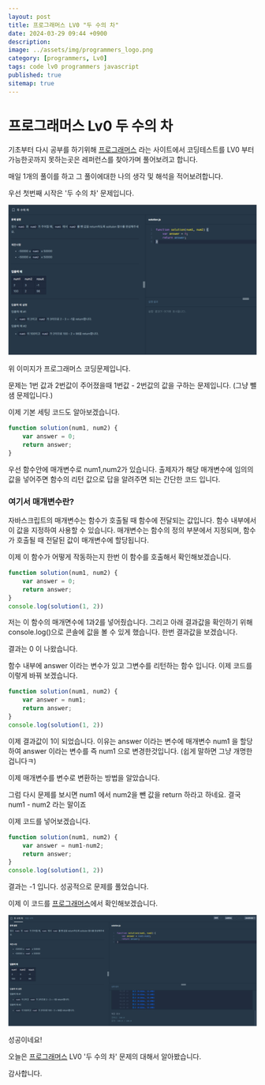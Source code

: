 ```yaml
---
layout: post
title: 프로그래머스 LV0 "두 수의 차"
date: 2024-03-29 09:44 +0900
description: 
image: ../assets/img/programmers_logo.png
category: [programmers, Lv0]
tags: code lv0 programmers javascript
published: true
sitemap: true
---
```


# 프로그래머스 Lv0 두 수의 차

  기초부터 다시 공부를 하기위해 [프로그래머스](https://programmers.co.kr/) 라는 사이트에서
  코딩테스트를 LV0 부터 가능한곳까지 못하는곳은 레퍼런스를 찾아가며 풀어보려고 합니다.
  
  매일 1개의 풀이를 하고 그 풀이에대한 나의 생각 및 해석을 적어보려합니다.

  우선 첫번째 시작은 '두 수의 차' 문제입니다.

  ![프로그래머스 이미지](/assets/img/post01_01.png)

  위 이미지가 프로그래머스 코딩문제입니다.
  
  문제는 1번 값과 2번값이 주어졌을때 1번값 - 2번값의 값을 구하는 문제입니다.
  (그냥 뺄샘 문제입니다.)

  이제 기본 세팅 코드도 알아보겠습니다.
  
```javascript
function solution(num1, num2) {
    var answer = 0;
    return answer;
}
``` 
우선 함수안에 매개변수로 num1,num2가 있습니다. 출제자가 해당 매개변수에 임의의 값을 넣어주면
함수의 리턴 값으로 답을 알려주면 되는 간단한 코드 입니다.

### 여기서 매개변수란?

자바스크립트의 매개변수는 함수가 호출될 때 함수에 전달되는 값입니다.
함수 내부에서 이 값을 지정하여 사용할 수 있습니다.
매개변수는 함수의 정의 부분에서 지정되며, 함수가 호출될 때 전달된 값이 매개변수에 할당됩니다.

이제 이 함수가 어떻게 작동하는지 한번 이 함수를 호출해서 확인해보겠습니다.

```javascript
function solution(num1, num2) {
    var answer = 0;
    return answer;
}
console.log(solution(1, 2))
``` 

저는 이 함수의 매개면수에 1과2를 넣어줬습니다. 
그리고 아래 결과값을 확인하기 위해 console.log()으로 콘솔에 값을 볼 수 있게 했습니다.
한번 결과값을 보겠습니다.

결과는 0 이 나왔습니다.

함수 내부에 answer 이라는 변수가 있고 그변수를 리턴하는 함수 입니다.
이제 코드를 이렇게 바꿔 보겠습니다.

```javascript
function solution(num1, num2) {
    var answer = num1;
    return answer;
}
console.log(solution(1, 2))
``` 

이제 결과값이 1이 되었습니다. 이유는 answer 이라는 변수에 매개변수 num1 을 할당하여
answer 이라는 변수를 즉 num1 으로 변경한것입니다.
(쉽게 말하면 그냥 개명한겁니다ㅋ)

이제 매개변수를 변수로 변환하는 방법을 알았습니다.

그럼 다시 문제를 보시면 num1 에서 num2을 뺀 값을 return 하라고 하네요.
결국 num1 - num2 라는 말이죠

이제 코드를 넣어보겠습니다.

```javascript
function solution(num1, num2) {
    var answer = num1-num2;
    return answer;
}
console.log(solution(1, 2))
``` 

결과는 -1 입니다.
성공적으로 문제를 풀었습니다.

이제 이 코드를 [프로그래머스](https://programmers.co.kr/)에서 확인해보겠습니다.

![프로그래머스 이미지](/assets/img/post01_02.png)

성공이네요!

오늘은 [프로그래머스](https://programmers.co.kr/) LV0 '두 수의 차' 문제의 대해서 알아봤습니다.

감사합니다.
